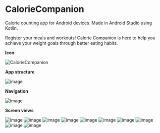 # CalorieCompanion
Calorie counting app for Android devices. Made in Android Studio using Kotlin.

Register your meals and workouts! Calorie Companion is here to help you achieve your weight goals through better eating habits. 

**Icon**

![CalorieCompanion](https://user-images.githubusercontent.com/28981311/130754750-6ff9c348-8eeb-45aa-8926-e01c9970c118.jpg)

**App structure**

![image](https://user-images.githubusercontent.com/28981311/130755140-aebd164f-af06-48fe-9608-9433359ff20a.png)

**Navigation**

![image](https://user-images.githubusercontent.com/28981311/130755296-0f56a8d3-aadb-45cf-b6c9-73c7bb48978e.png)

**Screen views**

![image](https://user-images.githubusercontent.com/28981311/130753228-363b6a0c-9824-4cf6-8032-1f0a14854825.png)
![image](https://user-images.githubusercontent.com/28981311/130753351-05fcc200-1113-4514-b304-0cc0e2daf6a0.png)
![image](https://user-images.githubusercontent.com/28981311/130753375-836d5b22-bd38-461d-8d04-18da6a2c1b12.png)
![image](https://user-images.githubusercontent.com/28981311/130753415-aa730f28-cc43-4669-9709-4ae8a85545f0.png)
![image](https://user-images.githubusercontent.com/28981311/130753471-29e6f34b-12f9-4bcc-af21-958866c4cb55.png)
![image](https://user-images.githubusercontent.com/28981311/130753982-7e6e8a29-89a9-43d2-956c-256555d8d221.png)
![image](https://user-images.githubusercontent.com/28981311/130753648-639261b3-ab19-4673-adb3-43e51d49e70c.png)
![image](https://user-images.githubusercontent.com/28981311/130753748-3754ada2-d79b-4b53-8b75-de0a879d6616.png)
![image](https://user-images.githubusercontent.com/28981311/130753839-7630fa37-8cd5-4d3a-878b-e2947211a524.png)
![image](https://user-images.githubusercontent.com/28981311/130753884-42e130ce-6f38-4400-bf9f-7fa209537e70.png)
